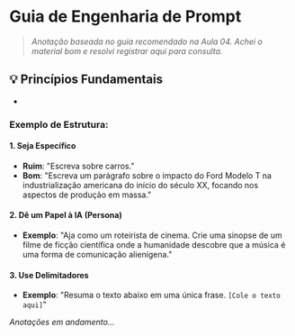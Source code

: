# Guia de Engenharia de Prompt

> *Anotação baseada no guia recomendado na Aula 04. Achei o material bom e resolvi registrar aqui para consulta.*

## 💡 Princípios Fundamentais
*
### Exemplo de Estrutura:

#### 1. Seja Específico
* **Ruim**: "Escreva sobre carros."
* **Bom**: "Escreva um parágrafo sobre o impacto do Ford Modelo T na industrialização americana do início do século XX, focando nos aspectos de produção em massa."

#### 2. Dê um Papel à IA (Persona)
* **Exemplo**: "Aja como um roteirista de cinema. Crie uma sinopse de um filme de ficção científica onde a humanidade descobre que a música é uma forma de comunicação alienígena."

#### 3. Use Delimitadores
* **Exemplo**: "Resuma o texto abaixo em uma única frase. `[Cole o texto aqui]`"

*Anotações em andamento...*